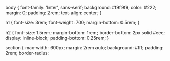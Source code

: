 body {
  font-family: 'Inter', sans-serif;
  background: #f9f9f9;
  color: #222;
  margin: 0;
  padding: 2rem;
  text-align: center;
}

h1 {
  font-size: 3rem;
  font-weight: 700;
  margin-bottom: 0.5rem;
}

h2 {
  font-size: 1.5rem;
  margin-bottom: 1rem;
  border-bottom: 2px solid #eee;
  display: inline-block;
  padding-bottom: 0.25rem;
}

section {
  max-width: 600px;
  margin: 2rem auto;
  background: #fff;
  padding: 2rem;
  border-radius:
